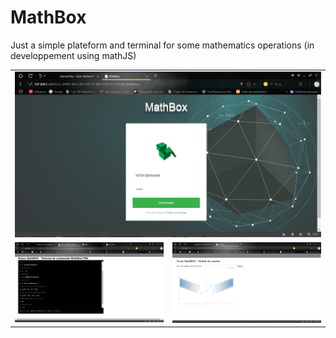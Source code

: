 # MathBox
Just a simple plateform and terminal for some mathematics operations (in developpement using mathJS)
<table>
<tr><td colspan="2"><img src="m1.PNG"></td></tr>
<tr><td><img src="m2.PNG"></td><td><img src="m3.PNG"></td></tr>
</table>
